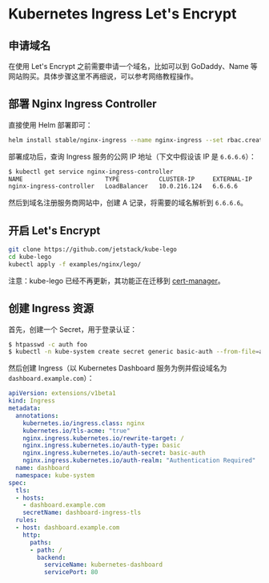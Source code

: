 # Kubernetes Ingress Let's Encrypt

## 申请域名

在使用 Let's Encrypt 之前需要申请一个域名，比如可以到 GoDaddy、Name 等网站购买。具体步骤这里不再细说，可以参考网络教程操作。

## 部署 Nginx Ingress Controller

直接使用 Helm 部署即可：

```sh
helm install stable/nginx-ingress --name nginx-ingress --set rbac.create=true
```

部署成功后，查询 Ingress 服务的公网 IP 地址（下文中假设该 IP 是 `6.6.6.6`）：

```sh
$ kubectl get service nginx-ingress-controller
NAME                       TYPE           CLUSTER-IP     EXTERNAL-IP     PORT(S)                      AGE
nginx-ingress-controller   LoadBalancer   10.0.216.124   6.6.6.6         80:31935/TCP,443:31797/TCP   4d
```

然后到域名注册服务商网站中，创建 A 记录，将需要的域名解析到 `6.6.6.6`。

## 开启  Let's Encrypt

```sh
git clone https://github.com/jetstack/kube-lego
cd kube-lego
kubectl apply -f examples/nginx/lego/
```

注意：kube-lego 已经不再更新，其功能正在迁移到 [cert-manager](https://github.com/jetstack/cert-manager/)。

## 创建 Ingress 资源

首先，创建一个 Secret，用于登录认证：

```sh
$ htpasswd -c auth foo
$ kubectl -n kube-system create secret generic basic-auth --from-file=auth
```

然后创建 Ingress（以 Kubernetes Dashboard 服务为例并假设域名为 `dashboard.example.com`）：

```yaml
apiVersion: extensions/v1beta1
kind: Ingress
metadata:
  annotations:
    kubernetes.io/ingress.class: nginx
    kubernetes.io/tls-acme: "true"
    nginx.ingress.kubernetes.io/rewrite-target: /
    nginx.ingress.kubernetes.io/auth-type: basic
    nginx.ingress.kubernetes.io/auth-secret: basic-auth
    nginx.ingress.kubernetes.io/auth-realm: "Authentication Required"
  name: dashboard
  namespace: kube-system
spec:
  tls:
  - hosts:
    - dashboard.example.com
    secretName: dashboard-ingress-tls
  rules:
  - host: dashboard.example.com
    http:
      paths:
      - path: /
        backend:
          serviceName: kubernetes-dashboard
          servicePort: 80
```

